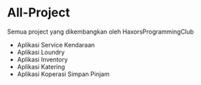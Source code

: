 # All-Project
Semua project yang dikembangkan oleh HaxorsProgrammingClub

- Aplikasi Service Kendaraan
- Aplikasi Loundry
- Aplikasi Inventory
- Aplikasi Katering
- Aplikasi Koperasi Simpan Pinjam
